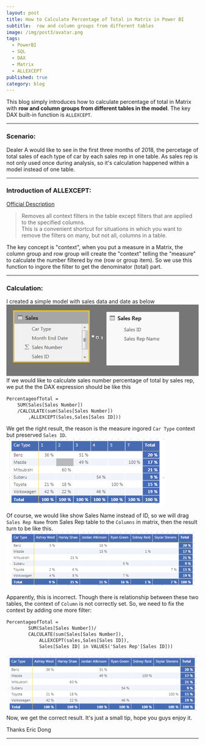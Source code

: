 ```yaml
---
layout: post
title: How to Calculate Percentage of Total in Matrix in Power BI
subtitle:  row and column groups from different tables
image: /img/post3/avatar.png
tags:
  - PowerBI
  - SQL
  - DAX
  - Matrix
  - ALLEXCEPT
published: true
category: blog
---
```


This blog simply introduces how to calculate percentage of total in Matrix with **row and column groups from different tables in the model**.  The key DAX built-in function is ``ALLEXCEPT``.

---

### Scenario:

Dealer A would like to see in the first three months of 2018, the percetage of total sales of each type of car by each sales rep in one table. As sales rep is not only used once during analysis, so it's calculation happened within a model instead of one table.

---

### Introduction of ALLEXCEPT:

[Official Description](https://msdn.microsoft.com/query-bi/dax/allexcept-function-dax)
>Removes all context filters in the table except filters that are applied to the specified columns.  
>This is a convenient shortcut for situations in which you want to remove the filters on many, but not all, columns in a table.

The key concept is "context", when you put a measure in a Matrix, the column group and row group will create the "context" telling the "measure" to calculate the number filtered by me (row or group item). So we use this function to ingore the filter to get the denominator (total) part.

---

### Calculation:
I created a simple model with sales data and date as below
![modelsample](/img/post3/post3-1.PNG)
If we would like to calculate sales number percentage of total by sales rep, we put the the DAX expression should be like this 
```
PercentageofTotal = 
	SUM(Sales[Sales Number])
	/CALCULATE(sum(Sales[Sales Number])
		,ALLEXCEPT(Sales,Sales[Sales ID]))
```
We get the right result, the reason is the measure ingored `Car Type` context but preserved `Sales ID`.
![firstresult](/img/post3/post3-2.PNG)

Of course, we would like show Sales Name instead of ID, so we will drag `Sales Rep Name` from Sales Rep table to the `Columns` in matrix, then the result turn to be like this.
![wrongresult](/img/post3/post3-3.PNG)

Apparently, this is incorrect. Though there is relationship between these two tables, the context of `Column` is not correctly set. 
So, we need to fix the context by adding one more filter:
```
PercentageofTotal = 
		SUM(Sales[Sales Number])/
		CALCULATE(sum(Sales[Sales Number]),
			ALLEXCEPT(sales,Sales[Sales ID]),
			Sales[Sales ID] in VALUES('Sales Rep'[Sales ID]))
```
![finalresult](/img/post3/post3-4.PNG)
Now, we get the correct result. It's just a small tip, hope you guys enjoy it. 

Thanks
Eric Dong

---
